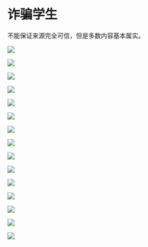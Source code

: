 # 诈骗学生

不能保证来源完全可信，但是多数内容基本属实。

![](img/img01.jpeg)

![](img/img02.jpeg)

![](img/img03.jpeg)

![](img/img04.jpeg)

![](img/img05.jpeg)

![](img/img06.jpeg)

![](img/img07.jpeg)

![](img/img08.jpeg)

![](img/img09.jpeg)

![](img/img10.jpeg)

![](img/img11.jpeg)

![](img/img12.jpeg)

![](img/img13.gif)

![](img/img14.gif)

![](img/img15.gif)

